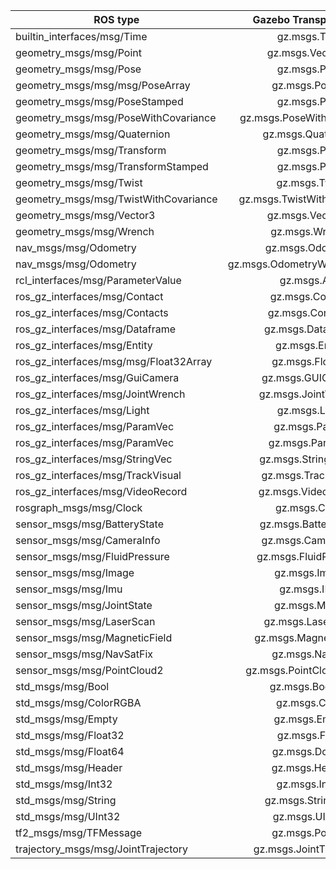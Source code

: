 | ROS type                           | Gazebo Transport Type              |
|------------------------------------|:----------------------------------:|
| builtin_interfaces/msg/Time            | gz.msgs.Time                       |
| geometry_msgs/msg/Point                | gz.msgs.Vector3d                   |
| geometry_msgs/msg/Pose                 | gz.msgs.Pose                       |
| geometry_msgs/msg/msg/PoseArray        | gz.msgs.Pose_V                   |
| geometry_msgs/msg/PoseStamped          | gz.msgs.Pose                       |
| geometry_msgs/msg/PoseWithCovariance   | gz.msgs.PoseWithCovariance         |
| geometry_msgs/msg/Quaternion           | gz.msgs.Quaternion                 |
| geometry_msgs/msg/Transform            | gz.msgs.Pose                       |
| geometry_msgs/msg/TransformStamped     | gz.msgs.Pose                       |
| geometry_msgs/msg/Twist                | gz.msgs.Twist                      |
| geometry_msgs/msg/TwistWithCovariance  | gz.msgs.TwistWithCovariance        |
| geometry_msgs/msg/Vector3              | gz.msgs.Vector3d                   |
| geometry_msgs/msg/Wrench               | gz.msgs.Wrench                     |
| nav_msgs/msg/Odometry                  | gz.msgs.Odometry                   |
| nav_msgs/msg/Odometry                  | gz.msgs.OdometryWithCovariance     |
| rcl_interfaces/msg/ParameterValue      | gz.msgs.Any                        |
| ros_gz_interfaces/msg/Contact          | gz.msgs.Contact                    |
| ros_gz_interfaces/msg/Contacts         | gz.msgs.Contacts                   |
| ros_gz_interfaces/msg/Dataframe        | gz.msgs.Dataframe                  |
| ros_gz_interfaces/msg/Entity           | gz.msgs.Entity                     |
| ros_gz_interfaces/msg/msg/Float32Array | gz.msgs.Float_V                    |
| ros_gz_interfaces/msg/GuiCamera        | gz.msgs.GUICamera                  |
| ros_gz_interfaces/msg/JointWrench      | gz.msgs.JointWrench                |
| ros_gz_interfaces/msg/Light            | gz.msgs.Light                      |
| ros_gz_interfaces/msg/ParamVec         | gz.msgs.Param                      |
| ros_gz_interfaces/msg/ParamVec         | gz.msgs.Param_V                    |
| ros_gz_interfaces/msg/StringVec        | gz.msgs.StringMsg_V                |
| ros_gz_interfaces/msg/TrackVisual      | gz.msgs.TrackVisual                |
| ros_gz_interfaces/msg/VideoRecord      | gz.msgs.VideoRecord                |
| rosgraph_msgs/msg/Clock                | gz.msgs.Clock                      |
| sensor_msgs/msg/BatteryState           | gz.msgs.BatteryState               |
| sensor_msgs/msg/CameraInfo             | gz.msgs.CameraInfo                 |
| sensor_msgs/msg/FluidPressure          | gz.msgs.FluidPressure              |
| sensor_msgs/msg/Image                  | gz.msgs.Image                      |
| sensor_msgs/msg/Imu                    | gz.msgs.IMU                        |
| sensor_msgs/msg/JointState             | gz.msgs.Model                      |
| sensor_msgs/msg/LaserScan              | gz.msgs.LaserScan                  |
| sensor_msgs/msg/MagneticField          | gz.msgs.Magnetometer               |
| sensor_msgs/msg/NavSatFix              | gz.msgs.NavSat                     |
| sensor_msgs/msg/PointCloud2            | gz.msgs.PointCloudPacked           |
| std_msgs/msg/Bool                      | gz.msgs.Boolean                    |
| std_msgs/msg/ColorRGBA                 | gz.msgs.Color                      |
| std_msgs/msg/Empty                     | gz.msgs.Empty                      |
| std_msgs/msg/Float32                   | gz.msgs.Float                      |
| std_msgs/msg/Float64                   | gz.msgs.Double                     |
| std_msgs/msg/Header                    | gz.msgs.Header                     |
| std_msgs/msg/Int32                     | gz.msgs.Int32                      |
| std_msgs/msg/String                    | gz.msgs.StringMsg                  |
| std_msgs/msg/UInt32                    | gz.msgs.UInt32                     |
| tf2_msgs/msg/TFMessage                 | gz.msgs.Pose_V                     |
| trajectory_msgs/msg/JointTrajectory    | gz.msgs.JointTrajectory            |